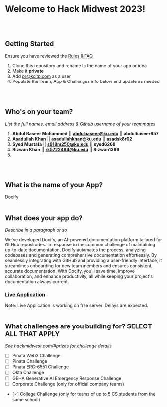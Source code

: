 # Welcome to Hack Midwest 2023!
<br /><br />


## Getting Started
Ensure you have reviewed the [Rules & FAQ](https://hackmidwest.com/#faq)
1. Clone this repository and rename to the name of your app or idea
2. Make it **private**
3. Add pr@kcitp.com as a user
4. Populate the Team, App & Challenges info below and update as needed

<br /><br />

## Who's on your team?
*List the full names,  email address & Github username of your teammates*

1. **Abdul Baseer Mohammed**  || **abdulbaseer@ku.edu** || **abdulbaseer657**
2. **Asadullah Khan**  || **asadullahkhan@ku.edu** || **asadsk8r02**
3. **Syed Mustafa**  || **s918m250@ku.edu** || **syed6268**               
4. **Rizwan Khan**  || **rk5722484@ku.edu** || **Rizwan1386**
5.

<br /><br />


## What is the name of your App?
Docify
<br /><br />
## What does your app do?
*Describe in a paragraph or so*

We've developed Docify, an AI-powered documentation platform tailored for GitHub repositories. In response to the common challenge of maintaining up-to-date documentation, Docify automates the process, analyzing codebases and generating comprehensive documentation effortlessly. By seamlessly integrating with GitHub and providing a user-friendly interface, it streamlines onboarding for new team members and ensures consistent, accurate documentation. With Docify, you'll save time, improve collaboration, and enhance productivity, all while keeping your project's documentation always current.
### [Live Application](https://docifyapp.onrender.com)
Note: Live Application is working on free server. Delays are expected.
<br /><br />


## What challenges are you building for? SELECT ALL THAT APPLY
*See hackmidwest.com/#prizes for challenge details*
- [ ]  Pinata Web3 Challenge
- [ ]  Pinata Challenge
- [ ]  Pinata ERC-6551 Challenge
- [ ]  Okta Challenge
- [ ]  GEHA Generative AI Emergency Response Challenge
- [ ]  Corporate Challenge (only for official company teams)
- [🗸]  College Challenge (only for teams of up to 5 CS students from the same school)

<br /><br />



